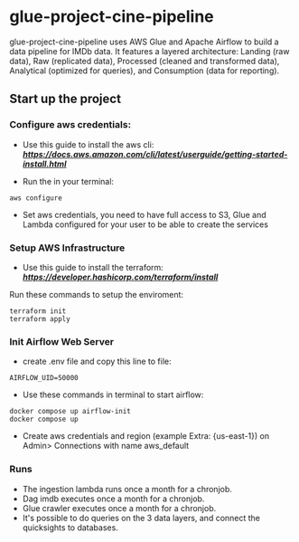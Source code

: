 # glue-project-cine-pipeline
glue-project-cine-pipeline uses AWS Glue and Apache Airflow to build a data pipeline for IMDb data. It features a layered architecture: Landing (raw data), Raw (replicated data), Processed (cleaned and transformed data), Analytical (optimized for queries), and Consumption (data for reporting).

## Start up the project

### Configure aws credentials:

* Use this guide to install the aws cli: 
***https://docs.aws.amazon.com/cli/latest/userguide/getting-started-install.html***

* Run the in your terminal:

```
aws configure
```
* Set aws credentials, you need to have full access to S3, Glue and Lambda configured for your user to be able to create the services


### Setup AWS Infrastructure

* Use this guide to install the terraform: 
***https://developer.hashicorp.com/terraform/install***

Run these commands to setup the enviroment:

```
terraform init
terraform apply
```

### Init Airflow Web Server
* create .env file and copy this line to file:
```
AIRFLOW_UID=50000
```

* Use these commands in terminal to start airflow:

```
docker compose up airflow-init
docker compose up
```

* Create aws credentials and region (example Extra: {us-east-1}) on Admin> Connections with name aws_default

### Runs
* The ingestion lambda runs once a month for a chronjob.
* Dag imdb executes once a month for a chronjob.
* Glue crawler executes once a month for a chronjob.
* It's possible to do queries on the 3 data layers, and connect the quicksights to databases.